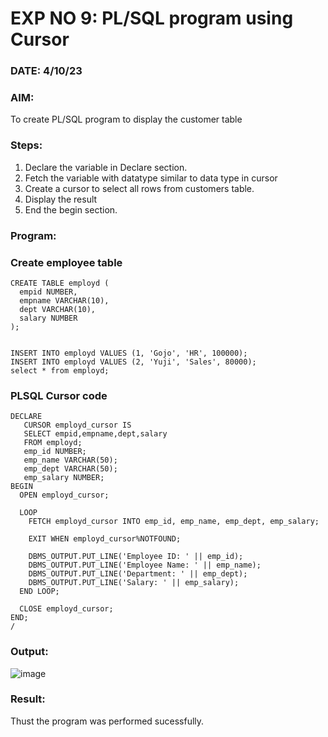 # EXP NO 9: PL/SQL program using Cursor 
### DATE: 4/10/23

### AIM: 
To create PL/SQL program to display the customer table 

### Steps:
1. Declare the variable  in Declare section.
2. Fetch the variable with datatype similar to data type in cursor 
3. Create a cursor to select all rows from customers table.
4. Display the result 
5. End the begin section.

### Program:
### Create employee table
```
CREATE TABLE employd (
  empid NUMBER,
  empname VARCHAR(10),
  dept VARCHAR(10),
  salary NUMBER
);
```
```

INSERT INTO employd VALUES (1, 'Gojo', 'HR', 100000);
INSERT INTO employd VALUES (2, 'Yuji', 'Sales', 80000);
select * from employd;
```


### PLSQL Cursor code
```
DECLARE
   CURSOR employd_cursor IS
   SELECT empid,empname,dept,salary
   FROM employd;
   emp_id NUMBER;
   emp_name VARCHAR(50);
   emp_dept VARCHAR(50);
   emp_salary NUMBER;
BEGIN
  OPEN employd_cursor;

  LOOP
    FETCH employd_cursor INTO emp_id, emp_name, emp_dept, emp_salary;

    EXIT WHEN employd_cursor%NOTFOUND;

    DBMS_OUTPUT.PUT_LINE('Employee ID: ' || emp_id);
    DBMS_OUTPUT.PUT_LINE('Employee Name: ' || emp_name);
    DBMS_OUTPUT.PUT_LINE('Department: ' || emp_dept);
    DBMS_OUTPUT.PUT_LINE('Salary: ' || emp_salary);
  END LOOP;

  CLOSE employd_cursor;
END;
/
```


### Output:
![image](https://github.com/Lakshmipriya2005/DBMS/assets/115525361/d08431a3-089d-449d-809c-785120d2b818)


### Result:
Thust the program was performed sucessfully.
